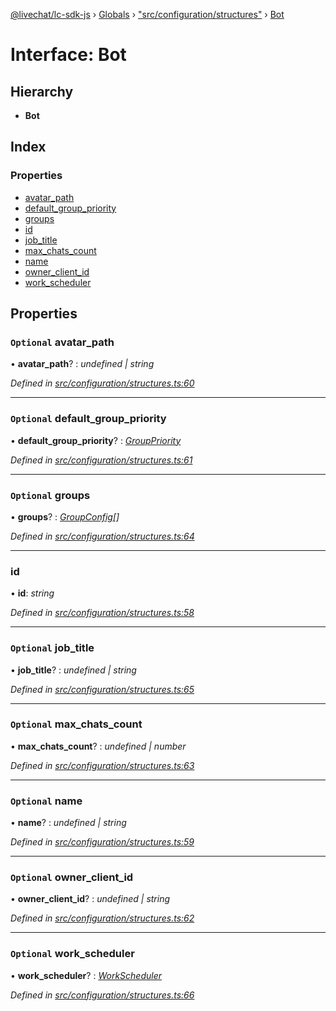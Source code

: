 [@livechat/lc-sdk-js](../README.md) › [Globals](../globals.md) › ["src/configuration/structures"](../modules/_src_configuration_structures_.md) › [Bot](_src_configuration_structures_.bot.md)

# Interface: Bot

## Hierarchy

* **Bot**

## Index

### Properties

* [avatar_path](_src_configuration_structures_.bot.md#optional-avatar_path)
* [default_group_priority](_src_configuration_structures_.bot.md#optional-default_group_priority)
* [groups](_src_configuration_structures_.bot.md#optional-groups)
* [id](_src_configuration_structures_.bot.md#id)
* [job_title](_src_configuration_structures_.bot.md#optional-job_title)
* [max_chats_count](_src_configuration_structures_.bot.md#optional-max_chats_count)
* [name](_src_configuration_structures_.bot.md#optional-name)
* [owner_client_id](_src_configuration_structures_.bot.md#optional-owner_client_id)
* [work_scheduler](_src_configuration_structures_.bot.md#optional-work_scheduler)

## Properties

### `Optional` avatar_path

• **avatar_path**? : *undefined | string*

*Defined in [src/configuration/structures.ts:60](https://github.com/livechat/lc-sdk-js/blob/3cb601c/src/configuration/structures.ts#L60)*

___

### `Optional` default_group_priority

• **default_group_priority**? : *[GroupPriority](../enums/_src_configuration_structures_.grouppriority.md)*

*Defined in [src/configuration/structures.ts:61](https://github.com/livechat/lc-sdk-js/blob/3cb601c/src/configuration/structures.ts#L61)*

___

### `Optional` groups

• **groups**? : *[GroupConfig](_src_configuration_structures_.groupconfig.md)[]*

*Defined in [src/configuration/structures.ts:64](https://github.com/livechat/lc-sdk-js/blob/3cb601c/src/configuration/structures.ts#L64)*

___

###  id

• **id**: *string*

*Defined in [src/configuration/structures.ts:58](https://github.com/livechat/lc-sdk-js/blob/3cb601c/src/configuration/structures.ts#L58)*

___

### `Optional` job_title

• **job_title**? : *undefined | string*

*Defined in [src/configuration/structures.ts:65](https://github.com/livechat/lc-sdk-js/blob/3cb601c/src/configuration/structures.ts#L65)*

___

### `Optional` max_chats_count

• **max_chats_count**? : *undefined | number*

*Defined in [src/configuration/structures.ts:63](https://github.com/livechat/lc-sdk-js/blob/3cb601c/src/configuration/structures.ts#L63)*

___

### `Optional` name

• **name**? : *undefined | string*

*Defined in [src/configuration/structures.ts:59](https://github.com/livechat/lc-sdk-js/blob/3cb601c/src/configuration/structures.ts#L59)*

___

### `Optional` owner_client_id

• **owner_client_id**? : *undefined | string*

*Defined in [src/configuration/structures.ts:62](https://github.com/livechat/lc-sdk-js/blob/3cb601c/src/configuration/structures.ts#L62)*

___

### `Optional` work_scheduler

• **work_scheduler**? : *[WorkScheduler](_src_configuration_structures_.workscheduler.md)*

*Defined in [src/configuration/structures.ts:66](https://github.com/livechat/lc-sdk-js/blob/3cb601c/src/configuration/structures.ts#L66)*
